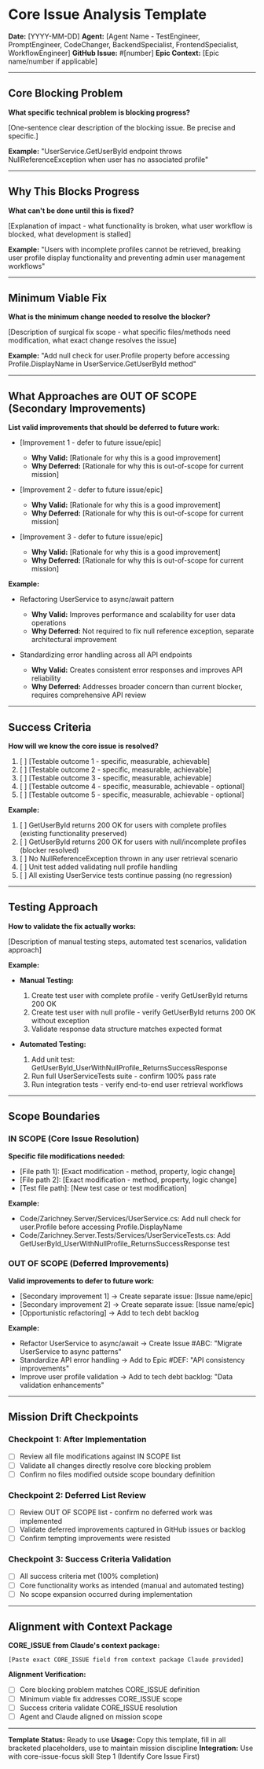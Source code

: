# Core Issue Analysis Template

**Date:** [YYYY-MM-DD]
**Agent:** [Agent Name - TestEngineer, PromptEngineer, CodeChanger, BackendSpecialist, FrontendSpecialist, WorkflowEngineer]
**GitHub Issue:** #[number]
**Epic Context:** [Epic name/number if applicable]

---

## Core Blocking Problem

**What specific technical problem is blocking progress?**

[One-sentence clear description of the blocking issue. Be precise and specific.]

**Example:** "UserService.GetUserById endpoint throws NullReferenceException when user has no associated profile"

---

## Why This Blocks Progress

**What can't be done until this is fixed?**

[Explanation of impact - what functionality is broken, what user workflow is blocked, what development is stalled]

**Example:** "Users with incomplete profiles cannot be retrieved, breaking user profile display functionality and preventing admin user management workflows"

---

## Minimum Viable Fix

**What is the minimum change needed to resolve the blocker?**

[Description of surgical fix scope - what specific files/methods need modification, what exact change resolves the issue]

**Example:** "Add null check for user.Profile property before accessing Profile.DisplayName in UserService.GetUserById method"

---

## What Approaches are OUT OF SCOPE (Secondary Improvements)

**List valid improvements that should be deferred to future work:**

- [Improvement 1 - defer to future issue/epic]
  - **Why Valid:** [Rationale for why this is a good improvement]
  - **Why Deferred:** [Rationale for why this is out-of-scope for current mission]

- [Improvement 2 - defer to future issue/epic]
  - **Why Valid:** [Rationale for why this is a good improvement]
  - **Why Deferred:** [Rationale for why this is out-of-scope for current mission]

- [Improvement 3 - defer to future issue/epic]
  - **Why Valid:** [Rationale for why this is a good improvement]
  - **Why Deferred:** [Rationale for why this is out-of-scope for current mission]

**Example:**
- Refactoring UserService to async/await pattern
  - **Why Valid:** Improves performance and scalability for user data operations
  - **Why Deferred:** Not required to fix null reference exception, separate architectural improvement

- Standardizing error handling across all API endpoints
  - **Why Valid:** Creates consistent error responses and improves API reliability
  - **Why Deferred:** Addresses broader concern than current blocker, requires comprehensive API review

---

## Success Criteria

**How will we know the core issue is resolved?**

1. [ ] [Testable outcome 1 - specific, measurable, achievable]
2. [ ] [Testable outcome 2 - specific, measurable, achievable]
3. [ ] [Testable outcome 3 - specific, measurable, achievable]
4. [ ] [Testable outcome 4 - specific, measurable, achievable - optional]
5. [ ] [Testable outcome 5 - specific, measurable, achievable - optional]

**Example:**
1. [ ] GetUserById returns 200 OK for users with complete profiles (existing functionality preserved)
2. [ ] GetUserById returns 200 OK for users with null/incomplete profiles (blocker resolved)
3. [ ] No NullReferenceException thrown in any user retrieval scenario
4. [ ] Unit test added validating null profile handling
5. [ ] All existing UserService tests continue passing (no regression)

---

## Testing Approach

**How to validate the fix actually works:**

[Description of manual testing steps, automated test scenarios, validation approach]

**Example:**
- **Manual Testing:**
  1. Create test user with complete profile - verify GetUserById returns 200 OK
  2. Create test user with null profile - verify GetUserById returns 200 OK without exception
  3. Validate response data structure matches expected format

- **Automated Testing:**
  1. Add unit test: GetUserById_UserWithNullProfile_ReturnsSuccessResponse
  2. Run full UserServiceTests suite - confirm 100% pass rate
  3. Run integration tests - verify end-to-end user retrieval workflows

---

## Scope Boundaries

### IN SCOPE (Core Issue Resolution)

**Specific file modifications needed:**
- [File path 1]: [Exact modification - method, property, logic change]
- [File path 2]: [Exact modification - method, property, logic change]
- [Test file path]: [New test case or test modification]

**Example:**
- Code/Zarichney.Server/Services/UserService.cs: Add null check for user.Profile before accessing Profile.DisplayName
- Code/Zarichney.Server.Tests/Services/UserServiceTests.cs: Add GetUserById_UserWithNullProfile_ReturnsSuccessResponse test

### OUT OF SCOPE (Deferred Improvements)

**Valid improvements to defer to future work:**
- [Secondary improvement 1] → Create separate issue: [Issue name/epic]
- [Secondary improvement 2] → Create separate issue: [Issue name/epic]
- [Opportunistic refactoring] → Add to tech debt backlog

**Example:**
- Refactor UserService to async/await → Create Issue #ABC: "Migrate UserService to async patterns"
- Standardize API error handling → Add to Epic #DEF: "API consistency improvements"
- Improve user profile validation → Add to tech debt backlog: "Data validation enhancements"

---

## Mission Drift Checkpoints

### Checkpoint 1: After Implementation
- [ ] Review all file modifications against IN SCOPE list
- [ ] Validate all changes directly resolve core blocking problem
- [ ] Confirm no files modified outside scope boundary definition

### Checkpoint 2: Deferred List Review
- [ ] Review OUT OF SCOPE list - confirm no deferred work was implemented
- [ ] Validate deferred improvements captured in GitHub issues or backlog
- [ ] Confirm tempting improvements were resisted

### Checkpoint 3: Success Criteria Validation
- [ ] All success criteria met (100% completion)
- [ ] Core functionality works as intended (manual and automated testing)
- [ ] No scope expansion occurred during implementation

---

## Alignment with Context Package

**CORE_ISSUE from Claude's context package:**
```
[Paste exact CORE_ISSUE field from context package Claude provided]
```

**Alignment Verification:**
- [ ] Core blocking problem matches CORE_ISSUE definition
- [ ] Minimum viable fix addresses CORE_ISSUE scope
- [ ] Success criteria validate CORE_ISSUE resolution
- [ ] Agent and Claude aligned on mission scope

---

**Template Status:** Ready to use
**Usage:** Copy this template, fill in all bracketed placeholders, use to maintain mission discipline
**Integration:** Use with core-issue-focus skill Step 1 (Identify Core Issue First)
